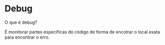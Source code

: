 # Debug

O que é debug?

É monitorar partes especificas do código de forma de encotrar o local exata para encontrar o erro.